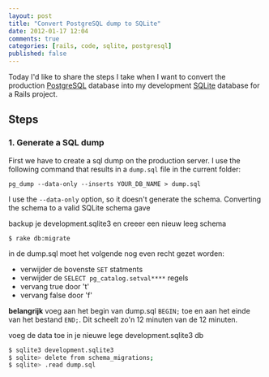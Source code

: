 ```yaml
---
layout: post
title: "Convert PostgreSQL dump to SQLite"
date: 2012-01-17 12:04
comments: true
categories: [rails, code, sqlite, postgresql]
published: false
---
```


Today I'd like to share the steps I take when I want to convert the production [PostgreSQL](http://www.postgresql.org/ "PostgreSQL") database into my development [SQLite](http://www.sqlite.org/ "SQLite") database for a Rails project.

## Steps

### 1. Generate a SQL dump

First we have to create a sql dump on the production server. I use the following command that results in a `dump.sql` file in the current folder:

```
pg_dump --data-only --inserts YOUR_DB_NAME > dump.sql
```

I use the `--data-only` option, so it doesn't generate the schema. Converting the schema to a valid SQLite schema gave

backup je development.sqlite3 en creeer een nieuw leeg schema

`$ rake db:migrate`

in de dump.sql moet het volgende nog even recht gezet worden:

* verwijder de bovenste `SET` statments
* verwijder de `SELECT pg_catalog.setval****` regels
* vervang true door 't'
* vervang false door 'f'

**belangrijk**
voeg aan het begin van dump.sql `BEGIN;` toe en aan het einde van het bestand `END;`. Dit scheelt zo'n 12 minuten van de 12 minuten.

voeg de data toe in je nieuwe lege development.sqlite3 db

```bash
$ sqlite3 development.sqlite3
$ sqlite> delete from schema_migrations;
$ sqlite> .read dump.sql
```
